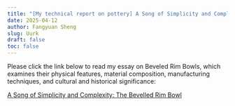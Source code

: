 ```yaml
---
title: "[My technical report on pottery] A Song of Simplicity and Complexity: The Bevelled Rim Bowl"
date: 2025-04-12
author: Fangyuan Sheng
slug: Uurk
draft: false
toc: false
---
```


Please click the link below to read my essay on Beveled Rim Bowls, which examines their physical features, material composition, manufacturing techniques, and cultural and historical significance:

[A Song of Simplicity and Complexity: The Bevelled Rim Bowl](https://hellenshengfy.github.io/BRB_Fangyuan_Sheng.pdf)

   
